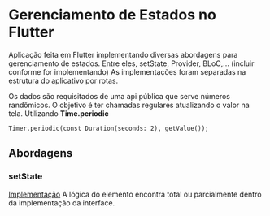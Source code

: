 # Gerenciamento de Estados no Flutter
Aplicação feita em Flutter implementando diversas abordagens para gerenciamento de estados. 
Entre eles, setState, Provider, BLoC,... (incluir conforme for implementando)
As implementações foram separadas na estrutura do aplicativo por rotas.

Os dados são requisitados de uma api pública que serve números randômicos. O objetivo é ter chamadas regulares atualizando o valor na tela. Utilizando **Time.periodic**
```
Timer.periodic(const Duration(seconds: 2), getValue());
```

## Abordagens
### setState
[Implementação](https://github.com/crispim1411/state_management/tree/master/lib/setState)
A lógica do elemento encontra total ou parcialmente dentro da implementação da interface. 
